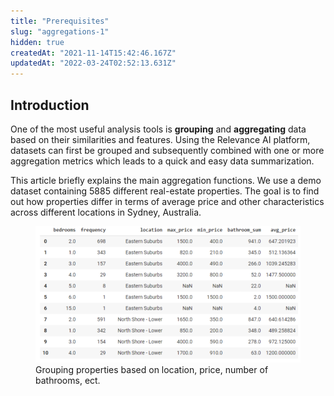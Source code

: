 ```yaml
---
title: "Prerequisites"
slug: "aggregations-1"
hidden: true
createdAt: "2021-11-14T15:42:46.167Z"
updatedAt: "2022-03-24T02:52:13.631Z"
---
```

## Introduction
One of the most useful analysis tools is **grouping** and **aggregating** data based on their similarities and features. Using the Relevance AI platform, datasets can first be grouped and subsequently combined with one or more aggregation metrics which leads to a quick and easy data summarization.

This article briefly explains the main aggregation functions. We use a demo dataset containing 5885 different real-estate properties. The goal is to find out how properties differ in terms of average price and other characteristics across different locations in Sydney, Australia.

<figure>
<img src="https://github.com/RelevanceAI/RelevanceAI-readme-docs/blob/v2.0.0/docs_template/general-features/_assets/grouping-results.png?raw=true" width="734" alt="categories.png" />
<figcaption>Grouping properties based on location, price, number of bathrooms, ect.</figcaption>
<figure>